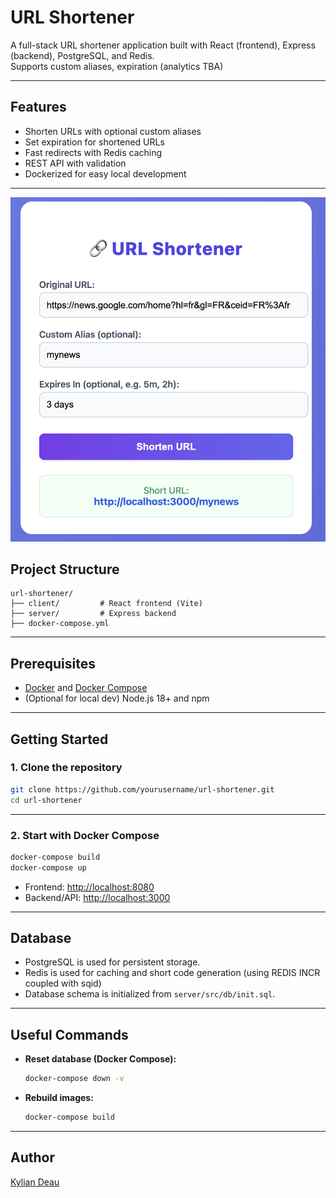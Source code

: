 # URL Shortener

A full-stack URL shortener application built with React (frontend), Express (backend), PostgreSQL, and Redis.  
Supports custom aliases, expiration (analytics TBA)

---

## Features

- Shorten URLs with optional custom aliases
- Set expiration for shortened URLs
- Fast redirects with Redis caching
- REST API with validation
- Dockerized for easy local development

---

![App Home Screen](./resources/homescreen.png)

## Project Structure

```
url-shortener/
├── client/         # React frontend (Vite)
├── server/         # Express backend
├── docker-compose.yml
```

---

## Prerequisites

- [Docker](https://www.docker.com/) and [Docker Compose](https://docs.docker.com/compose/)
- (Optional for local dev) Node.js 18+ and npm

---

## Getting Started

### 1. Clone the repository

```sh
git clone https://github.com/yourusername/url-shortener.git
cd url-shortener
```

---

### 2. Start with Docker Compose

```sh
docker-compose build
docker-compose up
```

- Frontend: [http://localhost:8080](http://localhost:8080)
- Backend/API: [http://localhost:3000](http://localhost:3000)

---

## Database

- PostgreSQL is used for persistent storage.
- Redis is used for caching and short code generation (using REDIS INCR coupled with sqid)
- Database schema is initialized from `server/src/db/init.sql`.

---

## Useful Commands

- **Reset database (Docker Compose):**
  ```sh
  docker-compose down -v
  ```
- **Rebuild images:**
  ```sh
  docker-compose build
  ```

---

## Author

[Kylian Deau](https://github.com/nailyk)
